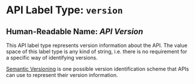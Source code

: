 # API Label Type: `version`

## Human-Readable Name: *API Version*

This API label type represents version information about the API. The value space of this label type is any kind of string, i.e. there is no requirement for a specific way of identifying versions.

[Semantic Versioning](https://semver.org/) is one possible version identification scheme that APIs can use to represent their version information.
